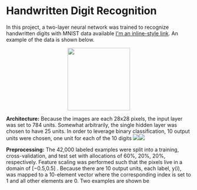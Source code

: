 # Handwritten Digit Recognition

In this project, a two-layer neural network was trained to recognize handwritten digits with MNIST data available [I'm an inline-style link](https://www.kaggle.com/c/digit-recognizer). An example of the data is shown below.

<p align="center">
  <img src="https://user-images.githubusercontent.com/4633154/36068808-5906266c-0eac-11e8-89be-1a05612582a6.jpg" width="170px" height="170px"/>
</p>

**Architecture:** Because the images are each 28x28 pixels, the input layer was set to 784 units. Somewhat arbitrarily, the single hidden layer was chosen to have 25 units. In order to leverage binary classification, 10 output units were chosen, one unit for each of the 10 digits <img src="https://www.codecogs.com/eqnedit.php?latex=\inline&space;0,1,...9" target="_blank"><img src="https://latex.codecogs.com/svg.latex?\inline&space;0,1,...9" />

**Preprocessing:** The 42,000 labeled examples were split into a training, cross-validation, and test set with allocations of 60%, 20%, 20%, respectively. Feature scaling was performed such that the pixels live in a domain of [−0.5,0.5]
. Because there are 10 output units, each label, y(i), was mapped to a 10-element vector where the corresponding index is set to 1 and all other elements are 0. Two examples are shown be
